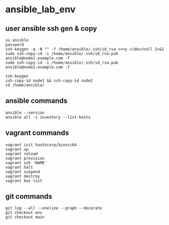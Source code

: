 # ansible_lab_env
  ## user ansible ssh gen & copy
    su ansible  
    password  
    ssh-keygen -q -N "" -f /home/ansible/.ssh/id_rsa <<<y >/dev/null 2>&1  
    sudo ssh-copy-id -i /home/ansible/.ssh/id_rsa.pub ansible@node1.example.com -f  
    sudo ssh-copy-id -i /home/ansible/.ssh/id_rsa.pub ansible@node2.example.com -f  
    
    ssh-keygen
    ssh-copy-id node1 && ssh-copy-id node2
    cd /home/ansible/
## ansible commands  
    ansible --version
    ansible all -i inventory --list-hosts
## vagrant commands
    vagrant init hashicorp/bionic64  
    vagrant up  
    vagrant reload  
    vagrant provision  
    vagrant ssh 'NAME'  
    vagrant halt  
    vagrant suspend  
    vagrant destroy  
    vagrant box list
## git commands
    git log --all --oneline --graph --decorate  
    git checkout env  
    git checkout main  